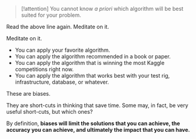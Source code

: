 > [!attention] You cannot know _a priori_ which algorithm will be best suited for your problem.

Read the above line again. Meditate on it.

Meditate on it.

-   You can apply your favorite algorithm.
-   You can apply the algorithm recommended in a book or paper.
-   You can apply the algorithm that is winning the most Kaggle competitions right now.
-   You can apply the algorithm that works best with your test rig, infrastructure, database, or whatever.

These are biases.

They are short-cuts in thinking that save time. Some may, in fact, be very useful short-cuts, but which ones?

By definition, **biases will limit the solutions that you can achieve, the accuracy you can achieve, and ultimately the impact that you can have.**